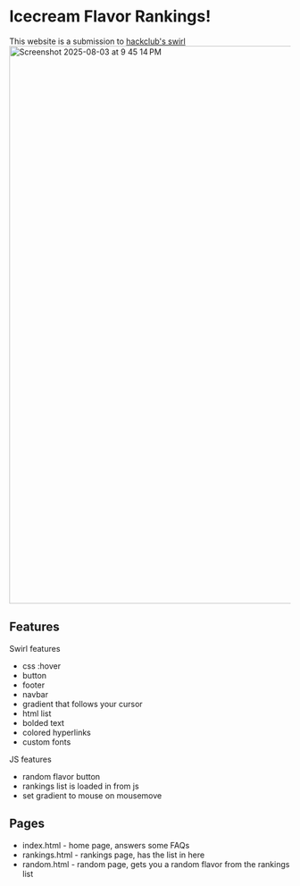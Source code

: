 # Icecream Flavor Rankings!
This website is a submission to [hackclub's swirl](https://swirl.hackclub.com/)
<img width="1920" height="998" alt="Screenshot 2025-08-03 at 9 45 14 PM" src="https://github.com/user-attachments/assets/f2bbed43-b0d0-434c-8d12-5e38c64dd655" />

## Features
Swirl features
- css :hover
- button
- footer
- navbar
- gradient that follows your cursor
- html list
- bolded text
- colored hyperlinks
- custom fonts

JS features
- random flavor button
- rankings list is loaded in from js
- set gradient to mouse on mousemove

## Pages
- index.html - home page, answers some FAQs
- rankings.html - rankings page, has the list in here
- random.html - random page, gets you a random flavor from the rankings list

